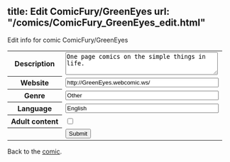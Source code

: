 title: Edit ComicFury/GreenEyes
url: "/comics/ComicFury_GreenEyes_edit.html"
---
Edit info for comic ComicFury/GreenEyes

<form name="comic" action="http://gaepostmail.appspot.com/comic/" method="post">
<table class="comicinfo">
<tr>
<th>Description</th><td><textarea name="description" cols="40" rows="3">One page comics on the simple things in life.</textarea></td>
</tr>
<tr>
<th>Website</th><td><input type="text" name="url" value="http://GreenEyes.webcomic.ws/" size="40"/></td>
</tr>
<tr>
<th>Genre</th><td><input type="text" name="genre" value="Other" size="40"/></td>
</tr>
<tr>
<th>Language</th><td><input type="text" name="language" value="English" size="40"/></td>
</tr>
<tr>
<th>Adult content</th><td><input type="checkbox" name="adult" value="adult" /></td>
</tr>
<tr>
<th></th><td>
<input type="hidden" name="comic" value="ComicFury_GreenEyes" />
<input type="submit" name="submit" value="Submit" />
</td>
</tr>
</table>
</form>

Back to the [comic](ComicFury_GreenEyes.html).
